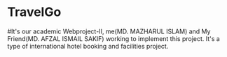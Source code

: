 # TravelGo
#It's our academic Webproject-II, me(MD. MAZHARUL ISLAM) and My Friend(MD. AFZAL ISMAIL SAKIF) working to implement this project. It's a type of international hotel booking and facilities project.
